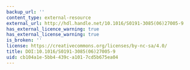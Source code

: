 ```yaml
---
backup_url: ''
content_type: external-resource
external_url: http://hdl.handle.net/10.1016/S0191-3085(06)27005-9
has_external_licence_warning: true
has_external_license_warning: true
is_broken: ''
license: https://creativecommons.org/licenses/by-nc-sa/4.0/
title: DOI:10.1016/S0191-3085(06)27005-9
uid: cb104a1e-5bb4-439c-a101-7cd5b675ea04
---
```

